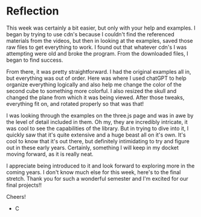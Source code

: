 # Reflection 

This week was certainly a bit easier, but only with your help and examples. I began by trying to use cdn's because I couldn't find the referenced materials from the videos, but then in looking at the examples, saved those raw files to get everything to work. I found out that whatever cdn's I was attempting were old and broke the program. From the downloaded files, I began to find success. 

From there, it was pretty straightforward. I had the original examples all in, but everything was out of order. Here was where I used chatGPT to help organize everything logically and also help me change the color of the second cube to something more colorful. I also resized the skull and changed the plane from which it was being viewed. After those tweaks, everything fit on, and rotated properly so that was that! 

I was looking through the examples on the three.js page and was in awe by the level of detail included in them. Oh my, they are incredibly intricate, it was cool to see the capabilities of the library. But in trying to dive into it, I quickly saw that it's quite extensive and a huge beast all on it's own. It's cool to know that it's out there, but definitely intimidating to try and figure out in these early years. Certainly, something I will keep in my docket moving forward, as it is really neat. 

I appreciate being introduced to it and look forward to exploring more in the coming years. I don't know much else for this week, here's to the final stretch. Thank you for such a wonderful semester and I'm excited for our final projects!! 

Cheers! 

- C 